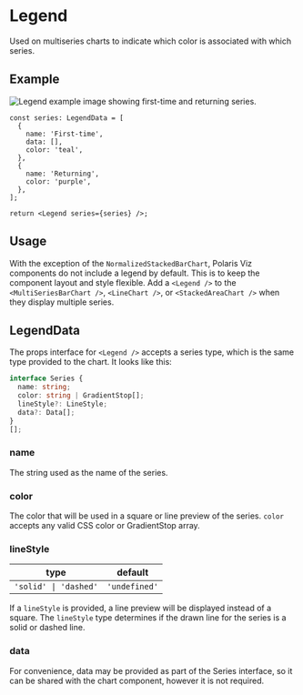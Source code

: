 # Legend

Used on multiseries charts to indicate which color is associated with which series.

## Example

<img src="legend.png" alt="Legend example image showing first-time and returning series." />

```tsx
const series: LegendData = [
  {
    name: 'First-time',
    data: [],
    color: 'teal',
  },
  {
    name: 'Returning',
    color: 'purple',
  },
];

return <Legend series={series} />;
```

## Usage

With the exception of the `NormalizedStackedBarChart`, Polaris Viz components do not include a legend by default. This is to keep the component layout and style flexible. Add a `<Legend />` to the `<MultiSeriesBarChart />`, `<LineChart />`, or `<StackedAreaChart />` when they display multiple series.

## LegendData

The props interface for `<Legend />` accepts a series type, which is the same type provided to the chart. It looks like this:

```typescript
interface Series {
  name: string;
  color: string | GradientStop[];
  lineStyle?: LineStyle;
  data?: Data[];
}
[];
```

### name

The string used as the name of the series.

### color

The color that will be used in a square or line preview of the series. `color` accepts any valid CSS color or GradientStop array.

### lineStyle

| type                  | default       |
| --------------------- | ------------- |
| `'solid' \| 'dashed'` | `'undefined'` |

If a `lineStyle` is provided, a line preview will be displayed instead of a square. The `lineStyle` type determines if the drawn line for the series is a solid or dashed line.

### data

For convenience, data may be provided as part of the Series interface, so it can be shared with the chart component, however it is not required.
